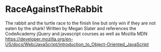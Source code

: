 # RaceAgainstTheRabbit
The rabbit and the turtle race to the finish line but only win if they are not eaten by the shark!
Written by Megan Slater and references the CodeAcademy jQuery and javascript courses as well as Mozilla MDN
https://developer.mozilla.org/en-US/docs/Web/JavaScript/Introduction_to_Object-Oriented_JavaScript
